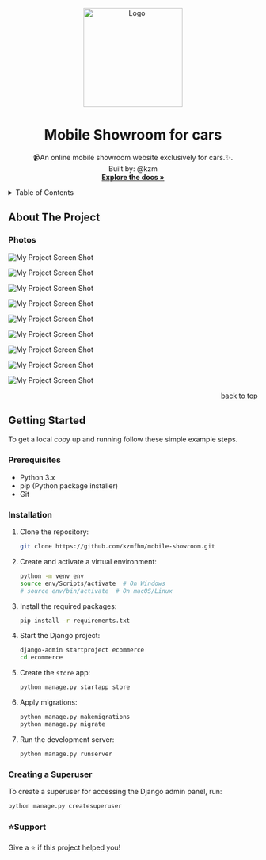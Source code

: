<a name="readme-top"></a>

<div align="center">
  <img src="ecommerce/static/assets/logo.png" alt="Logo" width="200" height="200">
  <h1>Mobile Showroom for cars</h1>
  <p>
  📹An online mobile showroom website exclusively for cars.✨.
      <br/>
      Built by: @kzm
      <br/>
      <a href="https://github.com/kzmfhm/mobile-showroom"><strong>Explore the docs »</strong></a>
      <br/>
     </p>
  </div>
   <!-- TABLE OF CONTENTS -->
    <details>
    <summary>Table of Contents</summary>
   <ol>
    <li>
      <a href="#about-the-project">About The Project</a>
      <ul>
        <li><a href="#photos">Photos</a></li>
      </ul>
    </li>
    <li>
      <a href="#getting-started">Getting Started</a>
      <ul>
        <li><a href="#prerequisites">Prerequisites</a></li>
        <li><a href="#installation">Installation</a></li>
      </ul>
    </li>
    <li><a href="#support">Support</a></li>
    </ol>

  </details>
 <!-- ABOUT THE PROJECT -->

## About The Project

### Photos

![My Project Screen Shot](ecommerce/static/assets/project/home.jpg)

![My Project Screen Shot](ecommerce/static/assets/project/companies.jpg)

![My Project Screen Shot](ecommerce/static/assets/project/company-cars.jpg)

![My Project Screen Shot](ecommerce/static/assets/project/car-details.jpg)

![My Project Screen Shot](ecommerce/static/assets/project/cart.jpg)

![My Project Screen Shot](ecommerce/static/assets/project/checkout.jpg)

![My Project Screen Shot](ecommerce/static/assets/project/login.jpg)

![My Project Screen Shot](ecommerce/static/assets/project/register.jpg)

![My Project Screen Shot](ecommerce/static/assets/project/payment-way.jpg)

  <p align="right"><a href="#readme-top">back to top</a></p>

## Getting Started

To get a local copy up and running follow these simple example steps.

### Prerequisites

- Python 3.x
- pip (Python package installer)
- Git

### Installation

1. Clone the repository:

   ```bash
   git clone https://github.com/kzmfhm/mobile-showroom.git
   ```

2. Create and activate a virtual environment:

   ```bash
   python -m venv env
   source env/Scripts/activate  # On Windows
   # source env/bin/activate  # On macOS/Linux
   ```

3. Install the required packages:

   ```bash
   pip install -r requirements.txt
   ```

4. Start the Django project:

   ```bash
   django-admin startproject ecommerce
   cd ecommerce
   ```

5. Create the `store` app:

   ```bash
   python manage.py startapp store
   ```

6. Apply migrations:

   ```bash
   python manage.py makemigrations
   python manage.py migrate
   ```

7. Run the development server:

   ```bash
   python manage.py runserver
   ```

### Creating a Superuser

To create a superuser for accessing the Django admin panel, run:

```bash
python manage.py createsuperuser
```

### ⭐️Support

Give a ⭐️ if this project helped you!
